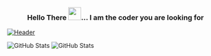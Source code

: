 ### <p align="center">Hello There <img src="https://github.com/tanmaysharma015/tanmaysharma015/blob/main/assets/wave.gif" width="30px">... I am the coder you are looking for</p>
[![Header](https://github.com/tanmaysharma015/tanmaysharma015/blob/main/assets/Banner.gif "Header")](https://github.com/tanmaysharma015)
 

![GitHub Stats](https://github-readme-stats.vercel.app/api?username=tanmaysharma015&show_icons=true&theme=midnight-purple)
![GitHub Stats](https://github-readme-stats.vercel.app/api/top-langs/?username=tanmaysharma015&show_icons=true&theme=midnight-purple)

